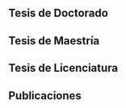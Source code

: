 ---
---

## Tesis de Doctorado
## Tesis de Maestría 
## Tesis de Licenciatura
## **Publicaciones**


